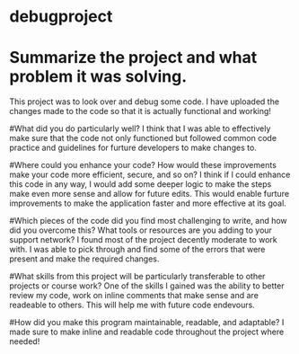 # debugproject 


# Summarize the project and what problem it was solving.
This project was to look over and debug some code. I have uploaded the changes made to the code so that it is actually functional and working!

#What did you do particularly well?
I think that I was able to effectively make sure that the code not only functioned but followed common code practice and guidelines for furture developers to make changes to.

#Where could you enhance your code? How would these improvements make your code more efficient, secure, and so on?
I think if I could enhance this code in any way, I would add some deeper logic to make the steps make even more sense and allow for future edits. This would enable furture improvements to make the application faster and more effective at its goal.

#Which pieces of the code did you find most challenging to write, and how did you overcome this? What tools or resources are you adding to your support network?
I found most of the project decently moderate to work with. I was able to pick through and find some of the errors that were present and make the required changes.

#What skills from this project will be particularly transferable to other projects or course work?
One of the skills I gained was the ability to better review my code, work on inline comments that make sense and are readeable to others. This will help me with future code endevours.

#How did you make this program maintainable, readable, and adaptable?
I made sure to make inline and readable code throughout the project where needed!
